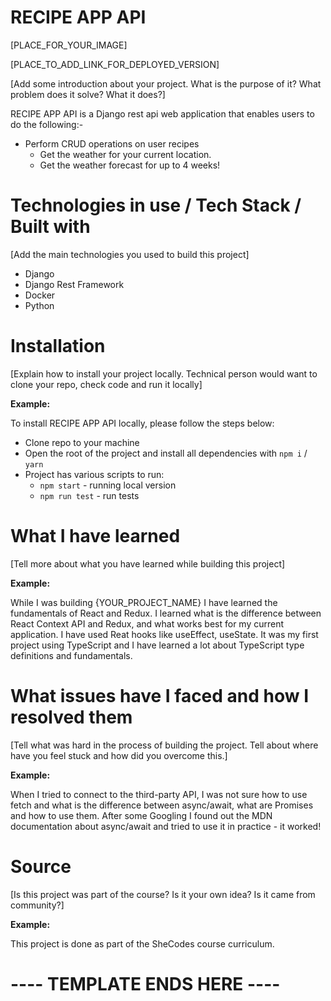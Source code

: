 
# RECIPE APP API

[PLACE_FOR_YOUR_IMAGE]

[PLACE_TO_ADD_LINK_FOR_DEPLOYED_VERSION]

[Add some introduction about your project. What is the purpose of it? What problem does it solve? What it does?]

RECIPE APP API is a Django rest api web application that enables users to do the following:-

- Perform CRUD operations on user recipes
  - Get the weather for your current location.
  - Get the weather forecast for up to 4 weeks!

# Technologies in use / Tech Stack / Built with

[Add the main technologies you used to build this project]

- Django
- Django Rest Framework
- Docker
- Python

# Installation

[Explain how to install your project locally. Technical person would want to clone your repo, check code and run it locally]

**Example:**

To install RECIPE APP API locally, please follow the steps below:
  - Clone repo to your machine
  - Open the root of the project and install all dependencies with `npm i` / `yarn`
  - Project has various scripts to run:
    - `npm start` - running local version
    - `npm run test` - run tests

# What I have learned

[Tell more about what you have learned while building this project]

**Example:**

While I was building {YOUR_PROJECT_NAME} I have learned the fundamentals of React and Redux. I learned what is the difference between React Context API and Redux, and what works best for my current application. I have used Reat hooks like useEffect, useState. It was my first project using TypeScript and I have learned a lot about TypeScript type definitions and fundamentals.

# What issues have I faced and how I resolved them

[Tell what was hard in the process of building the project. Tell about where have you feel stuck and how did you overcome this.]

**Example:**

When I tried to connect to the third-party API, I was not sure how to use fetch and what is the difference between async/await, what are Promises and how to use them. After some Googling I found out the MDN documentation about async/await and tried to use it in practice - it worked! 

# Source

[Is this project was part of the course? Is it your own idea? Is it came from community?]

**Example:**

This project is done as part of the SheCodes course curriculum. 


# ---- TEMPLATE ENDS HERE ---- 
